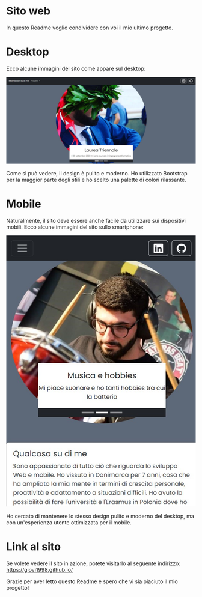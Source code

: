 # Sito web
In questo Readme voglio condividere con voi il mio ultimo progetto.

# Desktop
Ecco alcune immagini del sito come appare sul desktop:

<img 
src="assets\immagini\Immagine sito web.jpg"
/>

Come si può vedere, il design è pulito e moderno. Ho utilizzato Bootstrap per la maggior parte degli stili e ho scelto una palette di colori rilassante.
          
# Mobile
Naturalmente, il sito deve essere anche facile da utilizzare sui dispositivi mobili. Ecco alcune immagini del sito sullo smartphone:

<img 
src="assets\immagini\Immagine sito da mobile.jpg"
/>

Ho cercato di mantenere lo stesso design pulito e moderno del desktop, ma con un'esperienza utente ottimizzata per il mobile.

# Link al sito

Se volete vedere il sito in azione, potete visitarlo al seguente indirizzo: <link> https://giovi1998.github.io/ <link>


Grazie per aver letto questo Readme e spero che vi sia piaciuto il mio progetto!

